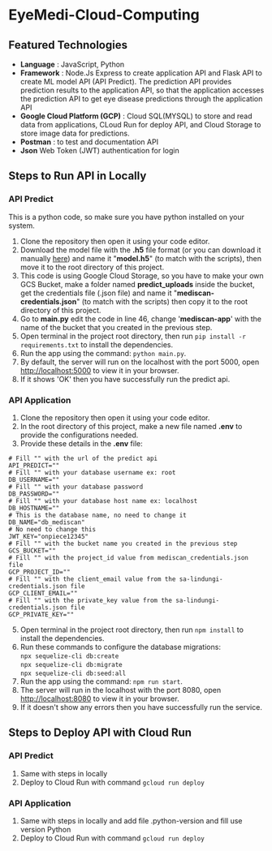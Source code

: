 # EyeMedi-Cloud-Computing

## Featured Technologies

-   **Language** : JavaScript, Python
-   **Framework** : Node.Js Express to create application API and Flask API to create ML model API (API Predict). The prediction API provides prediction results to the application API, so that the application accesses the prediction API to get eye disease predictions through the application API
-   **Google Cloud Platform (GCP)** : Cloud SQL(MYSQL) to store and read data from applications, CLoud Run for deploy API, and Cloud Storage to store image data for predictions.
-   **Postman** : to test and documentation API
-   **Json** Web Token (JWT) authentication for login

## Steps to Run API in Locally
### API Predict
This is a python code, so make sure you have python installed on your system.

1. Clone the repository then open it using your code editor.
2. Download the model file with the __.h5__ file format (or you can download it manually [here](https://drive.google.com/file/d/1j3VYJGPbBqqppTe1MC9rGBKt9Mr3nDIy/view?usp=sharing)) and name it "__model.h5__" (to match with the scripts), then move it to the root directory of this project.
3. This code is using Google Cloud Storage, so you have to make your own GCS Bucket, make a folder named __predict_uploads__ inside the bucket, get the credentials file (.json file) and name it "__mediscan-credentials.json__" (to match with the scripts) then copy it to the root directory of this project.
4. Go to __main.py__ edit the code in line 46, change '__mediscan-app__' with the name of the bucket that you created in the previous step.
5. Open terminal in the project root directory, then run `pip install -r requirements.txt` to install the dependencies.
6. Run the app using the command: `python main.py`.
7. By default, the server will run on the localhost with the port 5000, open [http://localhost:5000](http://localhost:5000) to view it in your browser.
8. If it shows 'OK' then you have successfully run the predict api.

### API Application
1. Clone the repository then open it using your code editor.
2. In the root directory of this project, make a new file named __.env__ to provide the configurations needed.
3. Provide these details in the __.env__ file:
```
# Fill "" with the url of the predict api 
API_PREDICT=""
# Fill "" with your database username ex: root
DB_USERNAME=""
# Fill "" with your database password
DB_PASSWORD=""
# Fill "" with your database host name ex: localhost
DB_HOSTNAME=""
# This is the database name, no need to change it
DB_NAME="db_mediscan"
# No need to change this
JWT_KEY="onpiece12345"
# Fill "" with the bucket name you created in the previous step
GCS_BUCKET=""
# Fill "" with the project_id value from mediscan_credentials.json file
GCP_PROJECT_ID=""
# Fill "" with the client_email value from the sa-lindungi-credentials.json file
GCP_CLIENT_EMAIL=""
# Fill "" with the private_key value from the sa-lindungi-credentials.json file
GCP_PRIVATE_KEY=""
```
5. Open terminal in the project root directory, then run `npm install` to install the dependencies.
6. Run these commands to configure the database migrations:\
`npx sequelize-cli db:create`\
`npx sequelize-cli db:migrate`\
`npx sequelize-cli db:seed:all`
7. Run the app using the command: `npm run start`.
8. The server will run in the localhost with the port 8080, open [http://localhost:8080](http://localhost:8080) to view it in your browser.
9. If it doesn't show any errors then you have successfully run the service.

## Steps to Deploy API with Cloud Run
### API Predict
1. Same with steps in locally 
2. Deploy to Cloud Run with command `gcloud run deploy` 
### API Application
1. Same with steps in locally and add file .python-version and fill use version Python
2. Deploy to Cloud Run with command `gcloud run deploy` 




